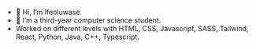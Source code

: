 - 👋 Hi, I’m Ifeoluwase
- 👀 I’m a third-year computer science student.
- Worked on different levels with HTML, CSS, Javascript, SASS, Tailwind, React, Python, Java, C++, Typescript.

<!---
TeeHigh/TeeHigh is a ✨ special ✨ repository because its `README.md` (this file) appears on your GitHub profile.
You can click the Preview link to take a look at your changes.
--->
